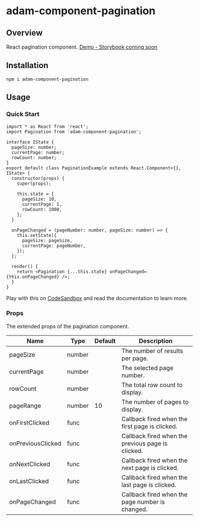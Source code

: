 # adam-component-pagination

## Overview

React pagination component. [Demo - Storybook coming soon](#)

## Installation

```
npm i adam-component-pagination
```

## Usage

### Quick Start

```tsx
import * as React from 'react';
import Pagination from 'adam-component-pagination';

interface IState {
  pageSize: number;
  currentPage: number;
  rowCount: number;
}
export default class PaginationExample extends React.Component<{}, IState> {
  constructor(props) {
    super(props);

    this.state = {
      pageSize: 10,
      currentPage: 1,
      rowCount: 1000,
    };
  }

  onPageChanged = (pageNumber: number, pageSize: number) => {
    this.setState({
      pageSize: pageSize,
      currentPage: pageNumber,
    });
  };

  render() {
    return <Pagination {...this.state} onPageChanged={this.onPageChanged} />;
  }
}
```

Play with this on [CodeSandbox](https://codesandbox.io/s/adam-ui-examples-2vq0c) and read the documentation to learn more.

### Props

The extended props of the pagination component.

| Name              | Type   | Default | Description                                       |
| ----------------- | ------ | ------- | ------------------------------------------------- |
| pageSize          | number |         | The number of results per page.                   |
| currentPage       | number |         | The selected page number.                         |
| rowCount          | number |         | The total row count to display.                   |
| pageRange         | number | 10      | The number of pages to display.                   |
| onFirstClicked    | func   |         | Callback fired when the first page is clicked.    |
| onPreviousClicked | func   |         | Callback fired when the previous page is clicked. |
| onNextClicked     | func   |         | Callback fired when the next page is clicked.     |
| onLastClicked     | func   |         | Callback fired when the last page is clicked.     |
| onPageChanged     | func   |         | Callback fired when the page number is changed.   |
